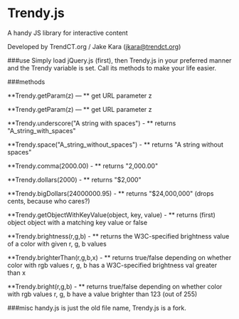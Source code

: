 # Trendy.js
A handy JS library for interactive content

Developed by TrendCT.org / Jake Kara (jkara@trendct.org)

###use
Simply load jQuery.js (first), then Trendy.js in your preferred manner and the Trendy variable is set. Call its methods to make your life easier.

###methods

**Trendy.getParam(z) — ** get URL parameter z

**Trendy.getParam(z) — ** get URL parameter z

**Trendy.underscore("A string with spaces") - ** returns "A_string_with_spaces" 

**Trendy.space("A_string_without_spaces") - ** returns "A string without spaces" 

**Trendy.comma(2000.00) - ** returns "2,000.00"

**Trendy.dollars(2000) - ** returns "$2,000"

**Trendy.bigDollars(24000000.95) - ** returns "$24,000,000" (drops cents, because who cares?)

**Trendy.getObjectWithKeyValue(object, key, value) - ** returns (first) object object with a matching key value or false 

**Trendy.brightness(r,g,b) - ** returns the W3C-specified brightness value of a color with given r, g, b values 

**Trendy.brighterThan(r,g,b,x) - ** returns true/false depending on whether color with rgb values r, g, b has a W3C-specified brightness val greater than x 

**Trendy.bright(r,g,b) - ** returns true/false depending on whether color with rgb values r, g, b have a value brighter than 123 (out of 255)


###misc
handy.js is just the old file name, Trendy.js is a fork. 
